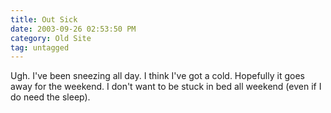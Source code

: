 ```yaml
---
title: Out Sick
date: 2003-09-26 02:53:50 PM
category: Old Site
tag: untagged
---
```


Ugh. I've been sneezing all day. I think I've got a cold. Hopefully it goes away for the weekend. I don't want to be stuck in bed all weekend (even if I do need the sleep).
